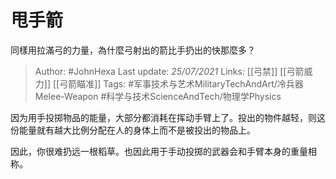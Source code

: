 # 甩手箭
同樣用拉滿弓的力量，為什麼弓射出的箭比手扔出的快那麼多？

> Author: #JohnHexa
Last update: *25/07/2021* 
Links:   [[弓禁]] [[弓箭威力]] [[弓箭瞄准]]
Tags: #军事技术与艺术MilitaryTechAndArt/冷兵器Melee-Weapon #科学与技术ScienceAndTech/物理学Physics 

因为用手投掷物品的能量，大部分都消耗在挥动手臂上了。投出的物件越轻，则这份能量就有越大比例分配在人的身体上而不是被投出的物品上。

  

因此，你很难扔远一根稻草。也因此用于手动投掷的武器会和手臂本身的重量相称。